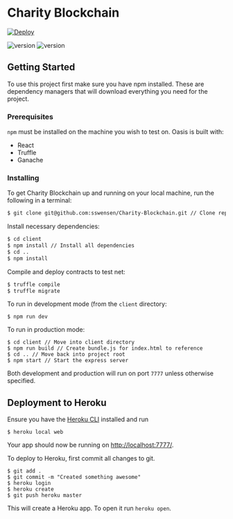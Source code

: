 # Charity Blockchain 

[![Deploy](https://www.herokucdn.com/deploy/button.svg)](https://heroku.com/deploy?template=https://github.com/sswensen/Charity-Blockchain)
 
![version](https://img.shields.io/badge/version-1.0.0-blue.svg)
![version](https://img.shields.io/badge/contributors-3-brightgreen.svg)
 
## Getting Started

To use this project first make sure you have npm installed. These are dependency managers that will download everything you need for the project.

### Prerequisites

`npm` must be installed on the machine you wish to test on.
Oasis is built with:
- React
- Truffle
- Ganache

### Installing

To get Charity Blockchain up and running on your local machine, run the following in a terminal:
```bash
$ git clone git@github.com:sswensen/Charity-Blockchain.git // Clone repo
```

Install necessary dependencies:
```bash
$ cd client
$ npm install // Install all dependencies
$ cd ..
$ npm install
```

Compile and deploy contracts to test net:
```bash
$ truffle compile
$ truffle migrate
```

To run in development mode (from the `client` directory:
```
$ npm run dev
```

To run in production mode:
```
$ cd client // Move into client directory
$ npm run build // Create bundle.js for index.html to reference
$ cd .. // Move back into project root
$ npm start // Start the express server
```
Both development and production will run on port `7777` unless otherwise specified.

## Deployment to Heroku

Ensure you have the [Heroku CLI](https://devcenter.heroku.com/articles/heroku-cli#download-and-install) installed and run
```
$ heroku local web
```
Your app should now be running on [http://localhost:7777/](http://localhost:7777/).

To deploy to Heroku, first commit all changes to git. 
```
$ git add .
$ git commit -m "Created something awesome"
$ heroku login
$ heroku create
$ git push heroku master
```
This will create a Heroku app. To open it run `heroku open`.
